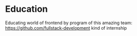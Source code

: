 # Education
Educating world of frontend by program of this amazing team: https://github.com/fullstack-development
kind of internship
